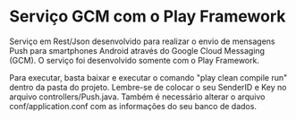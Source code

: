 Serviço GCM com o Play Framework
=================

Serviço em Rest/Json desenvolvido para realizar o envio de mensagens Push para 
smartphones Android através do Google Cloud Messaging (GCM). O serviço foi desenvolvido somente com o Play Framework.

Para executar, basta baixar e executar o comando "play clean compile run" dentro da pasta do projeto. Lembre-se de 
colocar o seu SenderID e Key no arquivo controllers/Push.java. Também é necessário alterar o arquivo conf/application.conf
com as informações do seu banco de dados.
